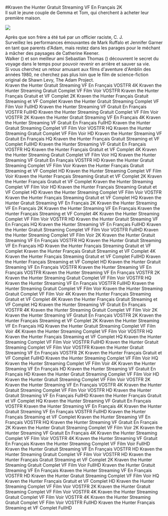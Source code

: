 #Kraven the Hunter Gratuit Streaming VF En Français 2K  
Il suit le jeune couple de Gemma et Tom, qui cherchent à acheter leur première maison.  
  
[![](https://i.imgur.com/qSNzIqt.png)](https://movie.rssnews.media/sJqqnZK.php)  
  
Après que son frère a été tué par un officier raciste, C. J.  
Surveillez les performances émouvantes de Mark Ruffalo et Jennifer Garner en tant que parents d'Adam, mais restez dans les parages pour le méchant à mâcher des paysages de Catherine Keener.  
Walker () et son meilleur ami Sebastian Thomas () découvrent le secret du voyage dans le temps pour pouvoir revenir en arrière et sauver sa vie.  
Si vous cherchez un retour amusant aux films d'aventure d'Amblin des années 1980, ne cherchez pas plus loin que le film de science-fiction original  de Shawn Levy, The Adam Project.  
Kraven the Hunter Gratuit Streaming VF En Français VOSTFR 4K
Kraven the Hunter Streaming Gratuit Complet VF Film Voir VOSTFR
Kraven the Hunter Français Gratuit et VF Complet 2K
Kraven the Hunter Français Gratuit Streaming et VF Complet
Kraven the Hunter Gratuit Streaming Complet VF Film Voir FullHD
Kraven the Hunter Streaming VF Gratuit En Français VOSTFR FullHD
Kraven the Hunter Streaming Gratuit Complet VF Film Voir VOSTFR 2K
Kraven the Hunter Gratuit Streaming VF En Français 4K
Kraven the Hunter Streaming VF Gratuit En Français FullHD
Kraven the Hunter Gratuit Streaming Complet VF Film Voir VOSTFR HQ
Kraven the Hunter Streaming Gratuit Complet VF Film Voir HD
Kraven the Hunter Streaming VF Gratuit En Français HQ
Kraven the Hunter Français Gratuit Streaming et VF Complet FullHD
Kraven the Hunter Streaming VF Gratuit En Français VOSTFR HQ
Kraven the Hunter Français Gratuit et VF Complet 4K
Kraven the Hunter Streaming Gratuit Complet VF Film Voir HQ
Kraven the Hunter Streaming VF Gratuit En Français VOSTFR HD
Kraven the Hunter Gratuit Streaming Complet VF Film Voir
Kraven the Hunter Français Gratuit Streaming et VF Complet HD
Kraven the Hunter Streaming Complet VF Film Voir
Kraven the Hunter Français Streaming Gratuit et VF Complet 2K
Kraven the Hunter Français Gratuit et VF Complet
Kraven the Hunter Streaming Complet VF Film Voir HD
Kraven the Hunter Français Streaming Gratuit et VF Complet HD
Kraven the Hunter Streaming Complet VF Film Voir VOSTFR
Kraven the Hunter Français Streaming Gratuit et VF Complet HQ
Kraven the Hunter Gratuit Streaming VF En Français 2K
Kraven the Hunter Streaming VF En Français 2K
Kraven the Hunter Streaming VF En Français
Kraven the Hunter Français Streaming et VF Complet 4K
Kraven the Hunter Streaming Complet VF Film Voir VOSTFR HD
Kraven the Hunter Gratuit Streaming VF En Français HQ
Kraven the Hunter Streaming VF En Français FullHD
Kraven the Hunter Gratuit Streaming Complet VF Film Voir VOSTFR FullHD
Kraven the Hunter Streaming Complet VF Film Voir 2K
Kraven the Hunter Gratuit Streaming VF En Français VOSTFR HQ
Kraven the Hunter Gratuit Streaming VF En Français HD
Kraven the Hunter Français Streaming Gratuit et VF Complet
Kraven the Hunter Français Gratuit Streaming et VF Complet 4K
Kraven the Hunter Français Streaming Gratuit et VF Complet FullHD
Kraven the Hunter Français Streaming et VF Complet HD
Kraven the Hunter Gratuit Streaming VF En Français VOSTFR
Kraven the Hunter Streaming VF En Français VOSTFR
Kraven the Hunter Streaming VF En Français VOSTFR 2K
Kraven the Hunter Streaming Gratuit Complet VF Film Voir VOSTFR HQ
Kraven the Hunter Streaming VF En Français VOSTFR FullHD
Kraven the Hunter Streaming Gratuit Complet VF Film Voir
Kraven the Hunter Streaming Gratuit Complet VF Film Voir 4K
Kraven the Hunter Français Streaming Gratuit et VF Complet 4K
Kraven the Hunter Français Gratuit Streaming et VF Complet HQ
Kraven the Hunter Streaming VF Gratuit En Français VOSTFR 4K
Kraven the Hunter Streaming Gratuit Complet VF Film Voir 2K
Kraven the Hunter Streaming VF Gratuit En Français VOSTFR 2K
Kraven the Hunter Français Streaming et VF Complet 2K
Kraven the Hunter Streaming VF En Français HQ
Kraven the Hunter Gratuit Streaming Complet VF Film Voir 4K
Kraven the Hunter Streaming Complet VF Film Voir VOSTFR HQ
Kraven the Hunter Français Streaming et VF Complet HQ
Kraven the Hunter Streaming Complet VF Film Voir VOSTFR FullHD
Kraven the Hunter Gratuit Streaming Complet VF Film Voir VOSTFR
Kraven the Hunter Gratuit Streaming VF En Français VOSTFR 2K
Kraven the Hunter Français Gratuit et VF Complet FullHD
Kraven the Hunter Streaming Complet VF Film Voir HQ
Kraven the Hunter Streaming Complet VF Film Voir 4K
Kraven the Hunter Streaming VF En Français HD
Kraven the Hunter Streaming VF Gratuit En Français HD
Kraven the Hunter Gratuit Streaming Complet VF Film Voir HD
Kraven the Hunter Gratuit Streaming Complet VF Film Voir VOSTFR 2K
Kraven the Hunter Streaming VF En Français VOSTFR 4K
Kraven the Hunter Gratuit Streaming Complet VF Film Voir VOSTFR HD
Kraven the Hunter Gratuit Streaming VF En Français FullHD
Kraven the Hunter Français Gratuit et VF Complet HQ
Kraven the Hunter Streaming VF Gratuit En Français VOSTFR
Kraven the Hunter Streaming VF En Français 4K
Kraven the Hunter Gratuit Streaming VF En Français VOSTFR FullHD
Kraven the Hunter Français Streaming et VF Complet
Kraven the Hunter Streaming VF En Français VOSTFR HQ
Kraven the Hunter Streaming VF Gratuit En Français 2K
Kraven the Hunter Gratuit Streaming Complet VF Film Voir 2K
Kraven the Hunter Streaming VF Gratuit En Français 4K
Kraven the Hunter Streaming Complet VF Film Voir VOSTFR 4K
Kraven the Hunter Streaming VF Gratuit En Français
Kraven the Hunter Streaming Complet VF Film Voir FullHD
Kraven the Hunter Gratuit Streaming VF En Français VOSTFR HD
Kraven the Hunter Streaming Gratuit Complet VF Film Voir VOSTFR HD
Kraven the Hunter Français Gratuit Streaming et VF Complet 2K
Kraven the Hunter Streaming Gratuit Complet VF Film Voir FullHD
Kraven the Hunter Gratuit Streaming VF En Français
Kraven the Hunter Streaming VF En Français VOSTFR HD
Kraven the Hunter Gratuit Streaming Complet VF Film Voir HQ
Kraven the Hunter Français Gratuit et VF Complet HD
Kraven the Hunter Streaming Complet VF Film Voir VOSTFR 2K
Kraven the Hunter Gratuit Streaming Complet VF Film Voir VOSTFR 4K
Kraven the Hunter Streaming Gratuit Complet VF Film Voir VOSTFR 4K
Kraven the Hunter Streaming Gratuit Complet VF Film Voir VOSTFR FullHD
Kraven the Hunter Français Streaming et VF Complet FullHD